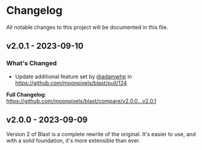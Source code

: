 # Changelog

All notable changes to this project will be documented in this file.

## v2.0.1 - 2023-09-10

### What's Changed

- Update additional feature set by [@adamwhp](https://github.com/adamwhp) in https://github.com/moonpixels/blast/pull/124

**Full Changelog**: https://github.com/moonpixels/blast/compare/v2.0.0...v2.0.1

## v2.0.0 - 2023-09-09

Version 2 of Blast is a complete rewrite of the original. It's easier to use, and with a solid foundation, it's more extensible than ever.
